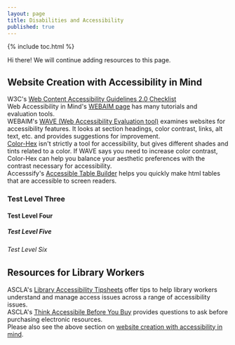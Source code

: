 ```yaml
---  
layout: page  
title: Disabilities and Accessibility  
published: true  
---  
```


{% include toc.html %}

<p class="message">
  Hi there! We will continue adding resources to this page.
</p>

## Website Creation with Accessibility in Mind    

W3C's [Web Content Accessibility Guidelines 2.0 Checklist](https://www.w3.org/TR/2005/WD-WCAG20-20050630/checklist)  
Web Accessibility in Mind's [WEBAIM page](http://webaim.org) has many tutorials and evaluation tools.  
WEBAIM's [WAVE (Web Accessibility Evaluation tool)](http://wave.webaim.org) examines websites for accessibility features. It looks at section headings, color contrast, links, alt text, etc. and provides suggestions for improvement.  
[Color-Hex](http://www.color-hex.com) isn't strictly a tool for accessibility, but gives different shades and tints related to a color. If WAVE says you need to increase color contrast, Color-Hex can help you balance your aesthetic preferences with the contrast necessary for accessibility.  
Accesssify's [Accessible Table Builder](http://accessify.com/tools-and-wizards/accessibility-tools/table-builder/) helps you quickly make html tables that are accessible to screen readers.  

### Test Level Three  

#### Test Level Four  

##### Test Level Five  

###### Test Level Six  

## Resources for Library Workers  

ASCLA's [Library Accessibility Tipsheets](http://www.ala.org/ascla/resources/tipsheets) offer tips to help library workers understand and manage access issues across a range of accessibility issues.  
ASCLA's [Think Accessibile Before You Buy](http://www.ala.org/ascla/asclaprotools/thinkaccessible/default) provides questions to ask before purchasing electronic resources.  
Please also see the above section on [website creation with accessibility in mind](https://ilasjc.github.io/disabilities-and-accessibility/#website-accessibility-resources).  

